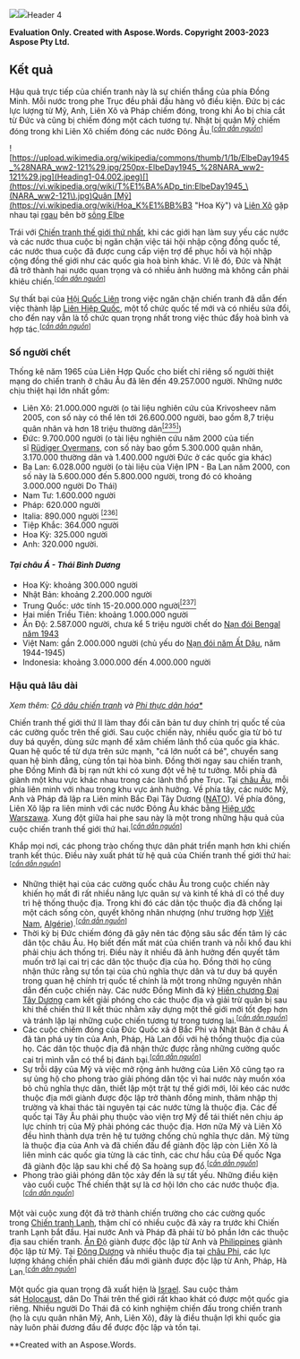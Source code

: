 ﻿![](Heading1-04.001.png)![](Heading1-04.001.png)Header 4


**Evaluation Only. Created with Aspose.Words. Copyright 2003-2023 Aspose Pty Ltd.**
## **Kết quả**
Hậu quả trực tiếp của chiến tranh này là sự chiến thắng của phía Đồng Minh. Mỗi nước trong phe Trục đều phải đầu hàng vô điều kiện. Đức bị các lực lượng từ Mỹ, Anh, Liên Xô và Pháp chiếm đóng, trong khi Áo bị chia cắt từ Đức và cũng bị chiếm đóng một cách tương tự. Nhật bị quân Mỹ chiếm đóng trong khi Liên Xô chiếm đóng các nước Đông Âu.<sup>[[<i>cần dẫn nguồn</i>]]</sup>

![https://upload.wikimedia.org/wikipedia/commons/thumb/1/1b/ElbeDay1945_%28NARA_ww2-121%29.jpg/250px-ElbeDay1945_%28NARA_ww2-121%29.jpg](Heading1-04.002.jpeg)[](https://vi.wikipedia.org/wiki/T%E1%BA%ADp_tin:ElbeDay1945_\(NARA_ww2-121\).jpg)Quân [Mỹ](https://vi.wikipedia.org/wiki/Hoa_K%E1%BB%B3 "Hoa Kỳ") và [Liên Xô](https://vi.wikipedia.org/wiki/Li%C3%AAn_X%C3%B4 "Liên Xô") gặp nhau tại [rgau](https://vi.wikipedia.org/wiki/rgau "rgau") bên bờ [sông Elbe](https://vi.wikipedia.org/wiki/Elbe "Elbe")

Trái với [Chiến tranh thế giới thứ nhất](https://vi.wikipedia.org/wiki/Chi%E1%BA%BFn_tranh_th%E1%BA%BF_gi%E1%BB%9Bi_th%E1%BB%A9_nh%E1%BA%A5t "Chiến tranh thế giới thứ nhất"), khi các giới hạn làm suy yếu các nước và các nước thua cuộc bị ngăn chặn việc tái hội nhập cộng đồng quốc tế, các nước thua cuộc đã được cung cấp viện trợ để phục hồi và hội nhập cộng đồng thế giới như các quốc gia hoà bình khác. Vì lẽ đó, Đức và Nhật đã trở thành hai nước quan trọng và có nhiều ảnh hưởng mà không cần phải khiêu chiến.<sup>[[<i>cần dẫn nguồn</i>]]</sup>

Sự thất bại của [Hội Quốc Liên](https://vi.wikipedia.org/wiki/H%E1%BB%99i_Qu%E1%BB%91c_Li%C3%AAn "Hội Quốc Liên") trong việc ngăn chặn chiến tranh đã dẫn đến việc thành lập [Liên Hiệp Quốc](https://vi.wikipedia.org/wiki/Li%C3%AAn_Hi%E1%BB%87p_Qu%E1%BB%91c "Liên Hiệp Quốc"), một tổ chức quốc tế mới và có nhiều sửa đổi, cho đến nay vẫn là tổ chức quan trọng nhất trong việc thúc đẩy hoà bình và hợp tác.<sup>[[<i>cần dẫn nguồn</i>]]</sup>
### Số người chết
Thống kê năm 1965 của Liên Hợp Quốc cho biết chỉ riêng số người thiệt mạng do chiến tranh ở châu Âu đã lên đến 49.257.000 người. Những nước chịu thiệt hại lớn nhất gồm:

- Liên Xô: 21.000.000 người (o tài liệu nghiên cứu của Krivosheev năm 2005, con số này có thể lên tới 26.600.000 người, bao gồm 8,7 triệu quân nhân và hơn 18 triệu thường dân[<sup>\[235\]</sup>](https://vi.wikipedia.org/wiki/Chi%E1%BA%BFn_tranh_th%E1%BA%BF_gi%E1%BB%9Bi_th%E1%BB%A9_hai#cite_note-236))
- Đức: 9.700.000 người (o tài liệu nghiên cứu năm 2000 của tiến sĩ [Rüdiger Overmans](https://vi.wikipedia.org/wiki/R%C3%BCdiger_Overmans "Rüdiger Overmans"), con số này bao gồm 5.300.000 quân nhân, 3.170.000 thường dân và 1.400.000 người Đức ở các quốc gia khác)
- Ba Lan: 6.028.000 người (o tài liệu của Viện IPN - Ba Lan năm 2000, con số này là 5.600.000 đến 5.800.000 người, trong đó có khoảng 3.000.000 người Do Thái)
- Nam Tư: 1.600.000 người
- Pháp: 620.000 người
- Italia: 890.000 người [<sup>\[236\]</sup>](https://vi.wikipedia.org/wiki/Chi%E1%BA%BFn_tranh_th%E1%BA%BF_gi%E1%BB%9Bi_th%E1%BB%A9_hai#cite_note-237)
- Tiệp Khắc: 364.000 người
- Hoa Kỳ: 325.000 người
- Anh: 320.000 người.
#### *Tại châu Á - Thái Bình Dương*
- Hoa Kỳ: khoảng 300.000 người
- Nhật Bản: khoảng 2.200.000 người
- Trung Quốc: ước tính 15-20.000.000 người[<sup>\[237\]</sup>](https://vi.wikipedia.org/wiki/Chi%E1%BA%BFn_tranh_th%E1%BA%BF_gi%E1%BB%9Bi_th%E1%BB%A9_hai#cite_note-238)
- Hai miền Triều Tiên: khoảng 1.000.000 người
- Ấn Độ: 2.587.000 người, chưa kể 5 triệu người chết do [Nạn đói Bengal năm 1943](https://vi.wikipedia.org/wiki/N%E1%BA%A1n_%C4%91%C3%B3i_Bengal_n%C4%83m_1943 "Nạn đói Bengal năm 1943")
- Việt Nam: gần 2.000.000 người (chủ yếu do [Nạn đói năm Ất Dậu](https://vi.wikipedia.org/wiki/N%E1%BA%A1n_%C4%91%C3%B3i_n%C4%83m_%E1%BA%A4t_D%E1%BA%ADu "Nạn đói năm Ất Dậu"), năm 1944-1945)
- Indonesia: khoảng 3.000.000 đến 4.000.000 người
### Hậu quả lâu dài
*Xem thêm: [Cô dâu chiến tranh](https://vi.wikipedia.org/wiki/C%C3%B4_d%C3%A2u_chi%E1%BA%BFn_tranh "Cô dâu chiến tranh") và [Phi thực dân hóa*](https://vi.wikipedia.org/wiki/Phi_th%E1%BB%B1c_d%C3%A2n_h%C3%B3a "Phi thực dân hóa")*

Chiến tranh thế giới thứ II làm thay đổi căn bản tư duy chính trị quốc tế của các cường quốc trên thế giới. Sau cuộc chiến này, nhiều quốc gia từ bỏ tư duy bá quyền, dùng sức mạnh để xâm chiếm lãnh thổ của quốc gia khác. Quan hệ quốc tế từ dựa trên sức mạnh, "cá lớn nuốt cá bé", chuyển sang quan hệ bình đẳng, cùng tồn tại hòa bình. Đồng thời ngay sau chiến tranh, phe Đồng Minh đã bị rạn nứt khi có xung đột về hệ tư tưởng. Mỗi phía đã giành một khu vực khác nhau trong các lãnh thổ phe Trục. Tại [châu Âu](https://vi.wikipedia.org/wiki/Ch%C3%A2u_%C3%82u "Châu Âu"), mỗi phía liên minh với nhau trong khu vực ảnh hưởng. Về phía tây, các nước Mỹ, Anh và Pháp đã lập ra Liên minh Bắc Đại Tây Dương ([NATO](https://vi.wikipedia.org/wiki/NATO "NATO")). Về phía đông, Liên Xô lập ra liên minh với các nước Đông Âu khác bằng [Hiệp ước Warszawa](https://vi.wikipedia.org/wiki/Kh%E1%BB%91i_Warszawa "Khối Warszawa"). Xung đột giữa hai phe sau này là một trong những hậu quả của cuộc chiến tranh thế giới thứ hai.<sup>[[<i>cần dẫn nguồn</i>]]</sup>

Khắp mọi nơi, các phong trào chống thực dân phát triển mạnh hơn khi chiến tranh kết thúc. Điều này xuất phát từ hệ quả của Chiến tranh thế giới thứ hai:<sup>[[<i>cần dẫn nguồn</i>]]</sup>

- Những thiệt hại của các cường quốc châu Âu trong cuộc chiến này khiến họ mất đi rất nhiều năng lực quân sự và kinh tế khả dĩ có thể duy trì hệ thống thuộc địa. Trong khi đó các dân tộc thuộc địa đã chống lại một cách sống còn, quyết không nhân nhượng (như trường hợp [Việt Nam](https://vi.wikipedia.org/wiki/Vi%E1%BB%87t_Nam "Việt Nam"), [Algérie](https://vi.wikipedia.org/wiki/Alg%C3%A9rie "Algérie")).<sup>[[<i>cần dẫn nguồn</i>]]</sup>
- Thời kỳ bị Đức chiếm đóng đã gây nên tác động sâu sắc đến tâm lý các dân tộc châu Âu. Họ biết đến mất mát của chiến tranh và nỗi khổ đau khi phải chịu ách thống trị. Điều này ít nhiều đã ảnh hưởng đến quyết tâm muốn trở lại cai trị các dân tộc thuộc địa của họ. Đồng thời họ cũng nhận thức rằng sự tồn tại của chủ nghĩa thực dân và tư duy bá quyền trong quan hệ chính trị quốc tế chính là một trong những nguyên nhân dẫn đến cuộc chiến này. Các nước Đồng Minh đã ký [Hiến chương Đại Tây Dương](https://vi.wikipedia.org/wiki/Hi%E1%BA%BFn_ch%C6%B0%C6%A1ng_%C4%90%E1%BA%A1i_T%C3%A2y_D%C6%B0%C6%A1ng "Hiến chương Đại Tây Dương") cam kết giải phóng cho các thuộc địa và giải trừ quân bị sau khi thế chiến thứ II kết thúc nhằm xây dựng một thế giới mới tốt đẹp hơn và tránh lặp lại những cuộc chiến tương tự trong tương lai.<sup>[[<i>cần dẫn nguồn</i>]]</sup>
- Các cuộc chiếm đóng của Đức Quốc xã ở Bắc Phi và Nhật Bản ở châu Á đã tàn phá uy tín của Anh, Pháp, Hà Lan đối với hệ thống thuộc địa của họ. Các dân tộc thuộc địa đã nhận thức được rằng những cường quốc cai trị mình vẫn có thể bị đánh bại.<sup>[[<i>cần dẫn nguồn</i>]]</sup>
- Sự trỗi dậy của Mỹ và việc mở rộng ảnh hưởng của Liên Xô cũng tạo ra sự ủng hộ cho phong trào giải phóng dân tộc vì hai nước này muốn xóa bỏ chủ nghĩa thực dân, thiết lập một trật tự thế giới mới, lôi kéo các nước thuộc địa mới giành được độc lập trở thành đồng minh, thâm nhập thị trường và khai thác tài nguyên tại các nước từng là thuộc địa. Các đế quốc tại Tây Âu phải phụ thuộc vào viện trợ Mỹ để tái thiết nên chịu áp lực chính trị của Mỹ phải phóng các thuộc địa. Hơn nữa Mỹ và Liên Xô đều hình thành dựa trên hệ tư tưởng chống chủ nghĩa thực dân. Mỹ từng là thuộc địa của Anh và đã chiến đấu để giành độc lập còn Liên Xô là liên minh các quốc gia từng là các tỉnh, các chư hầu của Đế quốc Nga đã giành độc lập sau khi chế độ Sa hoàng sụp đổ.<sup>[[<i>cần dẫn nguồn</i>]]</sup>
- Phong trào giải phóng dân tộc xảy đến là sự tất yếu. Những điều kiện vào cuối cuộc Thế chiến thật sự là cơ hội lớn cho các nước thuộc địa.<sup>[[<i>cần dẫn nguồn</i>]]</sup>

Một vài cuộc xung đột đã trở thành chiến trường cho các cường quốc trong [Chiến tranh Lạnh](https://vi.wikipedia.org/wiki/Chi%E1%BA%BFn_tranh_L%E1%BA%A1nh "Chiến tranh Lạnh"), thậm chí có nhiều cuộc đã xảy ra trước khi Chiến tranh Lạnh bắt đầu. Hai nước Anh và Pháp đã phải từ bỏ phần lớn các thuộc địa sau chiến tranh. [Ấn Độ](https://vi.wikipedia.org/wiki/%E1%BA%A4n_%C4%90%E1%BB%99 "Ấn Độ") giành được độc lập từ Anh và [Philippines](https://vi.wikipedia.org/wiki/Philippines "Philippines") giành độc lập từ Mỹ. Tại [Đông Dương](https://vi.wikipedia.org/wiki/B%C3%A1n_%C4%91%E1%BA%A3o_%C4%90%C3%B4ng_D%C6%B0%C6%A1ng "Bán đảo Đông Dương") và nhiều thuộc địa tại [châu Phi](https://vi.wikipedia.org/wiki/Ch%C3%A2u_Phi "Châu Phi"), các lực lượng kháng chiến phải chiến đấu mới giành được độc lập từ Anh, Pháp, Hà Lan.<sup>[[<i>cần dẫn nguồn</i>]]</sup>

Một quốc gia quan trọng đã xuất hiện là [Israel](https://vi.wikipedia.org/wiki/Israel "Israel"). Sau cuộc thảm sát [Holocaust](https://vi.wikipedia.org/wiki/Holocaust "Holocaust"), dân Do Thái trên thế giới rất khao khát có được một quốc gia riêng. Nhiều người Do Thái đã có kinh nghiệm chiến đấu trong chiến tranh (họ là cựu quân nhân Mỹ, Anh, Liên Xô), đây là điều thuận lợi khi quốc gia này luôn phải đương đầu để được độc lập và tồn tại.

**Created with an    Aspose.Words.           

[<i>cần dẫn nguồn</i>]: https://vi.wikipedia.org/wiki/Wikipedia:Ch%C3%BA_th%C3%ADch_ngu%E1%BB%93n_g%E1%BB%91c "Wikipedia:Chú thích nguồn gốc"
